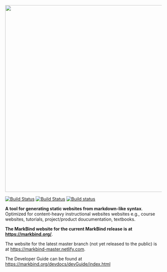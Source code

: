 <img src="docs/images/logo-lightbackground.png" width="600" />

[![Build Status](https://travis-ci.org/MarkBind/markbind.svg?branch=master)](https://travis-ci.org/MarkBind/markbind)
[![Build Status](https://travis-ci.org/YashOrganization/markbind-test-org.svg?branch=master)](https://travis-ci.org/YashOrganization/markbind-test-org)
[![Build status](https://ci.appveyor.com/api/projects/status/3380t8xw6nbg921b/branch/master?svg=true)](https://ci.appveyor.com/project/yash-chowdhary/markbind-test-org/branch/master)


**A tool for generating static websites from markdown-like syntax**. Optimized for content-heavy instructional websites websites e.g., course websites, tutorials, project/product doucumentation, textbooks.

**The MarkBind website for the current MarkBind release is at https://markbind.org/**.

The website for the latest master branch (not yet released to the public) is at https://markbind-master.netlify.com.

The Developer Guide can be found at https://markbind.org/devdocs/devGuide/index.html

